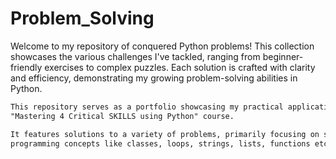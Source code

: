 # Problem_Solving
Welcome to my repository of conquered Python problems! This collection showcases the various challenges I've tackled, ranging from beginner-friendly exercises to complex puzzles. Each solution is crafted with clarity and efficiency, demonstrating my growing problem-solving abilities in Python.

```diff
This repository serves as a portfolio showcasing my practical application of Python programming skills honed through the
"Mastering 4 Critical SKILLS using Python" course.

It features solutions to a variety of problems, primarily focusing on solidifying comprehension and application of fundamental
programming concepts like classes, loops, strings, lists, functions etc...
```

